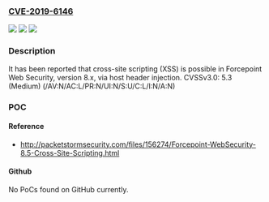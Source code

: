 ### [CVE-2019-6146](https://cve.mitre.org/cgi-bin/cvename.cgi?name=CVE-2019-6146)
![](https://img.shields.io/static/v1?label=Product&message=Forcepoint%20Web%20Security&color=blue)
![](https://img.shields.io/static/v1?label=Version&message=n%2Fa&color=blue)
![](https://img.shields.io/static/v1?label=Vulnerability&message=CWE-79%3A%20Improper%20Neutralization%20of%20Input%20During%20Web%20Page%20Generation%20('Cross-site%20Scripting')&color=brighgreen)

### Description

It has been reported that cross-site scripting (XSS) is possible in Forcepoint Web Security, version 8.x, via host header injection. CVSSv3.0: 5.3 (Medium) (/AV:N/AC:L/PR:N/UI:N/S:U/C:L/I:N/A:N)

### POC

#### Reference
- http://packetstormsecurity.com/files/156274/Forcepoint-WebSecurity-8.5-Cross-Site-Scripting.html

#### Github
No PoCs found on GitHub currently.

